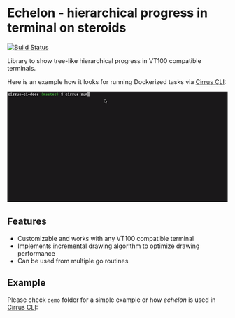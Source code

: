 # Echelon - hierarchical progress in terminal on steroids

[![Build Status](https://api.cirrus-ci.com/github/cirruslabs/echelon.svg)](https://cirrus-ci.com/github/cirruslabs/echelon)

Library to show tree-like hierarchical progress in VT100 compatible terminals.

Here is an example how it looks for running Dockerized tasks via [Cirrus CLI](https://github/cirruslabs/cirrus-cli):

![Cirrus CLI Demo](images/cirrus-cli-demo.gif)

## Features

* Customizable and works with any VT100 compatible terminal
* Implements incremental drawing algorithm to optimize drawing performance
* Can be used from multiple go routines

## Example

Please check `demo` folder for a simple example or how *echelon* is used in [Cirrus CLI](https://github/cirruslabs/cirrus-cli):
